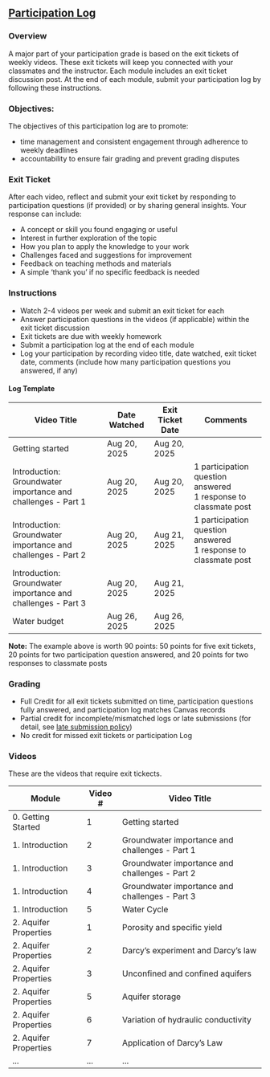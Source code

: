 ## [Participation Log](https://aselshall.github.io/aea/hw/participation)

### Overview
A major part of your participation grade is based on the exit tickets of weekly videos. These exit tickets will keep you connected with your classmates and the instructor. Each module includes an exit ticket discussion post. At the end of each module, submit your participation log by following these instructions.  

### Objectives:
The objectives of this participation log are to promote:
- time management and consistent engagement through adherence to weekly deadlines
- accountability to ensure fair grading and prevent grading disputes

### Exit Ticket  
After each video, reflect and submit your exit ticket by responding to participation questions (if provided) or by sharing general insights. Your response can include:  
- A concept or skill you found engaging or useful
- Interest in further exploration of the topic  
- How you plan to apply the knowledge to your work 
- Challenges faced and suggestions for improvement  
- Feedback on teaching methods and materials  
- A simple ‘thank you’ if no specific feedback is needed  

### Instructions
- Watch 2-4 videos per week and submit an exit ticket for each
- Answer participation questions in the videos (if applicable) within the exit ticket discussion
- Exit tickets are due with weekly homework  
- Submit a participation log at the end of each module  
- Log your participation by recording video title, date watched, exit ticket date, comments (include how many participation questions you answered, if any)

#### Log Template

| Video Title                                                  | Date Watched | Exit Ticket Date     | Comments                          |  
|--------------------------------------------------------------|--------------|----------------------|-----------------------------------|  
| Getting started                                              | Aug 20, 2025 | Aug 20, 2025         |                                   |
| Introduction: Groundwater importance and challenges - Part 1 | Aug 20, 2025 | Aug 20, 2025         | 1 participation question answered<br> 1 response to classmate post |  
| Introduction: Groundwater importance and challenges - Part 2 | Aug 20, 2025 | Aug 21, 2025         | 1 participation question answered<br> 1 response to classmate post | 
| Introduction: Groundwater importance and challenges - Part 3 | Aug 20, 2025 | Aug 21, 2025         |                                   |  
| Water budget                                                 | Aug 26, 2025 | Aug 26, 2025         |                                   |  

**Note:** The example above is worth 90 points: 50 points for five exit tickets, 20 points for two participation question answered, and 20 points for two responses to classmate posts

### Grading
- Full Credit for all exit tickets submitted on time, participation questions fully answered, and participation log matches Canvas records
- Partial credit for incomplete/mismatched logs or late submissions (for detail, see [late submission policy](https://aselshall.github.io/gwh/#late-homework-policy))
- No credit for missed exit tickets or participation Log


### Videos
These are the videos that require exit tickects.

| Module                  | Video #| Video Title                                     |
|-------------------------|--------|-------------------------------------------------|
| 0. Getting Started      | 1      |Getting started                                  |
| 1. Introduction         | 2      |Groundwater importance and challenges - Part 1   |
| 1. Introduction         | 3      |Groundwater importance and challenges - Part 2   |
| 1. Introduction         | 4      |Groundwater importance and challenges - Part 3   |
| 1. Introduction         | 5      |Water Cycle                                      |
| 2. Aquifer Properties   | 1      |Porosity and specific yield                      |
| 2. Aquifer Properties   | 2      |Darcy’s experiment and Darcy’s law               |
| 2. Aquifer Properties   | 3      |Unconfined and confined aquifers                 |
| 2. Aquifer Properties   | 5      |Aquifer storage                                  |
| 2. Aquifer Properties   | 6      |Variation of hydraulic conductivity              |
| 2. Aquifer Properties   | 7      |Application of Darcy’s Law                       |
| ...                     | ...    |...                                              |
